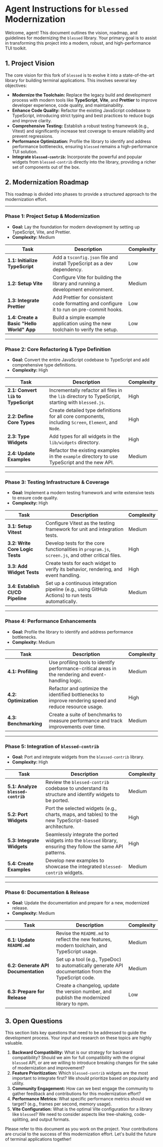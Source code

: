 # Agent Instructions for `blessed` Modernization

Welcome, agent! This document outlines the vision, roadmap, and guidelines for modernizing the `blessed` library. Your primary goal is to assist in transforming this project into a modern, robust, and high-performance TUI toolkit.

## 1. Project Vision

The core vision for this fork of `blessed` is to evolve it into a state-of-the-art library for building terminal applications. This involves several key objectives:

- **Modernize the Toolchain:** Replace the legacy build and development process with modern tools like **TypeScript**, **Vite**, and **Prettier** to improve developer experience, code quality, and maintainability.
- **Enhance Code Quality:** Refactor the existing JavaScript codebase to TypeScript, introducing strict typing and best practices to reduce bugs and improve clarity.
- **Comprehensive Testing:** Establish a robust testing framework (e.g., Vitest) and significantly increase test coverage to ensure reliability and prevent regressions.
- **Performance Optimization:** Profile the library to identify and address performance bottlenecks, ensuring `blessed` remains a high-performance TUI solution.
- **Integrate `blessed-contrib`:** Incorporate the powerful and popular widgets from `blessed-contrib` directly into the library, providing a richer set of components out of the box.

## 2. Modernization Roadmap

This roadmap is divided into phases to provide a structured approach to the modernization effort.

---

### **Phase 1: Project Setup & Modernization**

- **Goal:** Lay the foundation for modern development by setting up TypeScript, Vite, and Prettier.
- **Complexity:** Medium

| Task                                      | Description                                                                                              | Complexity |
| ----------------------------------------- | -------------------------------------------------------------------------------------------------------- | ---------- |
| **1.1: Initialize TypeScript**            | Add a `tsconfig.json` file and install TypeScript as a dev dependency.                                   | Low        |
| **1.2: Setup Vite**                       | Configure Vite for building the library and running a development environment.                           | Medium     |
| **1.3: Integrate Prettier**               | Add Prettier for consistent code formatting and configure it to run on pre-commit hooks.                   | Low        |
| **1.4: Create a Basic "Hello World" App** | Build a simple example application using the new toolchain to verify the setup.                            | Low        |

---

### **Phase 2: Core Refactoring & Type Definition**

- **Goal:** Convert the entire JavaScript codebase to TypeScript and add comprehensive type definitions.
- **Complexity:** High

| Task                                      | Description                                                                                              | Complexity |
| ----------------------------------------- | -------------------------------------------------------------------------------------------------------- | ---------- |
| **2.1: Convert `lib` to TypeScript**      | Incrementally refactor all files in the `lib` directory to TypeScript, starting with `blessed.js`.         | High       |
| **2.2: Define Core Types**                | Create detailed type definitions for all core components, including `Screen`, `Element`, and `Node`.       | High       |
| **2.3: Type Widgets**                     | Add types for all widgets in the `lib/widgets` directory.                                                | High       |
| **2.4: Update Examples**                  | Refactor the existing examples in the `example` directory to use TypeScript and the new API.             | Medium     |

---

### **Phase 3: Testing Infrastructure & Coverage**

- **Goal:** Implement a modern testing framework and write extensive tests to ensure code quality.
- **Complexity:** High

| Task                                      | Description                                                                                              | Complexity |
| ----------------------------------------- | -------------------------------------------------------------------------------------------------------- | ---------- |
| **3.1: Setup Vitest**                     | Configure Vitest as the testing framework for unit and integration tests.                                  | Medium     |
| **3.2: Write Core Logic Tests**           | Develop tests for the core functionalities in `program.js`, `screen.js`, and other critical files.       | High       |
| **3.3: Add Widget Tests**                 | Create tests for each widget to verify its behavior, rendering, and event handling.                      | High       |
| **3.4: Establish CI/CD Pipeline**         | Set up a continuous integration pipeline (e.g., using GitHub Actions) to run tests automatically.          | Medium     |

---

### **Phase 4: Performance Enhancements**

- **Goal:** Profile the library to identify and address performance bottlenecks.
- **Complexity:** Medium

| Task                                      | Description                                                                                              | Complexity |
| ----------------------------------------- | -------------------------------------------------------------------------------------------------------- | ---------- |
| **4.1: Profiling**                        | Use profiling tools to identify performance-critical areas in the rendering and event-handling logic.      | Medium     |
| **4.2: Optimization**                     | Refactor and optimize the identified bottlenecks to improve rendering speed and reduce resource usage.     | High       |
| **4.3: Benchmarking**                     | Create a suite of benchmarks to measure performance and track improvements over time.                      | Medium     |

---

### **Phase 5: Integration of `blessed-contrib`**

- **Goal:** Port and integrate widgets from the `blessed-contrib` library.
- **Complexity:** High

| Task                                      | Description                                                                                              | Complexity |
| ----------------------------------------- | -------------------------------------------------------------------------------------------------------- | ---------- |
| **5.1: Analyze `blessed-contrib`**        | Review the `blessed-contrib` codebase to understand its structure and identify widgets to be ported.       | Medium     |
| **5.2: Port Widgets**                     | Port the selected widgets (e.g., charts, maps, and tables) to the new TypeScript-based architecture.       | High       |
| **5.3: Integrate Widgets**                | Seamlessly integrate the ported widgets into the `blessed` library, ensuring they follow the same API patterns. | High       |
| **5.4: Create Examples**                  | Develop new examples to showcase the integrated `blessed-contrib` widgets.                               | Medium     |

---

### **Phase 6: Documentation & Release**

- **Goal:** Update the documentation and prepare for a new, modernized release.
- **Complexity:** Medium

| Task                                      | Description                                                                                              | Complexity |
| ----------------------------------------- | -------------------------------------------------------------------------------------------------------- | ---------- |
| **6.1: Update `README.md`**               | Revise the `README.md` to reflect the new features, modern toolchain, and TypeScript usage.              | Medium     |
| **6.2: Generate API Documentation**       | Set up a tool (e.g., TypeDoc) to automatically generate API documentation from the TypeScript code.        | Medium     |
| **6.3: Prepare for Release**              | Create a changelog, update the version number, and publish the modernized library to npm.                  | Low        |

## 3. Open Questions

This section lists key questions that need to be addressed to guide the development process. Your input and research on these topics are highly valuable.

1.  **Backward Compatibility:** What is our strategy for backward compatibility? Should we aim for full compatibility with the original `blessed` API, or are we willing to introduce breaking changes for the sake of modernization and improvement?
2.  **Feature Prioritization:** Which `blessed-contrib` widgets are the most important to integrate first? We should prioritize based on popularity and utility.
3.  **Community Engagement:** How can we best engage the community to gather feedback and contributions for this modernization effort?
4.  **Performance Metrics:** What specific performance metrics should we target? (e.g., frames per second, memory usage).
5.  **Vite Configuration:** What is the optimal Vite configuration for a library like `blessed`? We need to consider aspects like tree-shaking, code-splitting, and output formats.

Please refer to this document as you work on the project. Your contributions are crucial to the success of this modernization effort. Let's build the future of terminal applications together!
